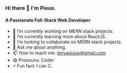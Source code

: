### Hi there 👋 I'm Pious.
#### A Passionate Full-Stack Web Developer

- 🔭 I’m currently working on MERN stack projects.
- 🌱 I’m currently learning more about ReactJS.
- 👯 I’m looking to collaborate on MERN stack projects.
- 💬 Ask me about anything.
- 📫 How to reach me: tenyapious@gmail.com
- 😄 Pronouns: Coder
- ⚡ Fun fact: I can C.

